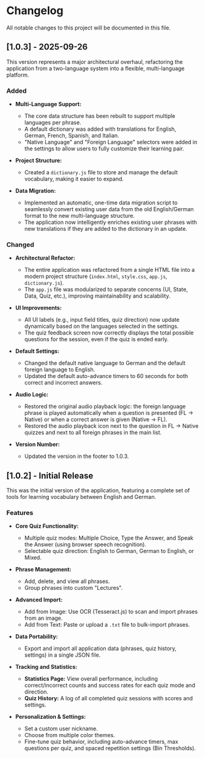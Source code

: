 # Changelog

All notable changes to this project will be documented in this file.

## [1.0.3] - 2025-09-26

This version represents a major architectural overhaul, refactoring the application from a two-language system into a flexible, multi-language platform.

### Added

*   **Multi-Language Support:**

    *   The core data structure has been rebuilt to support multiple languages per phrase.
    *   A default dictionary was added with translations for English, German, French, Spanish, and Italian.
    *   "Native Language" and "Foreign Language" selectors were added in the settings to allow users to fully customize their learning pair.

*   **Project Structure:**

    *   Created a `dictionary.js` file to store and manage the default vocabulary, making it easier to expand.

*   **Data Migration:**

    *   Implemented an automatic, one-time data migration script to seamlessly convert existing user data from the old English/German format to the new multi-language structure.
    *   The application now intelligently enriches existing user phrases with new translations if they are added to the dictionary in an update.

### Changed

*   **Architectural Refactor:**

    *   The entire application was refactored from a single HTML file into a modern project structure (`index.html`, `style.css`, `app.js`, `dictionary.js`).
    *   The `app.js` file was modularized to separate concerns (UI, State, Data, Quiz, etc.), improving maintainability and scalability.

*   **UI Improvements:**

    *   All UI labels (e.g., input field titles, quiz direction) now update dynamically based on the languages selected in the settings.
    *   The quiz feedback screen now correctly displays the total possible questions for the session, even if the quiz is ended early.

*   **Default Settings:**

    *   Changed the default native language to German and the default foreign language to English.
    *   Updated the default auto-advance timers to 60 seconds for both correct and incorrect answers.

*   **Audio Logic:**

    *   Restored the original audio playback logic: the foreign language phrase is played automatically when a question is presented (FL -> Native) or when a correct answer is given (Native -> FL).
    *   Restored the audio playback icon next to the question in FL -> Native quizzes and next to all foreign phrases in the main list.

*   **Version Number:** 

    *   Updated the version in the footer to 1.0.3.


## [1.0.2] - Initial Release

This was the initial version of the application, featuring a complete set of tools for learning vocabulary between English and German.

### Features

*   **Core Quiz Functionality:**

    *   Multiple quiz modes: Multiple Choice, Type the Answer, and Speak the Answer (using browser speech recognition).
    *   Selectable quiz direction: English to German, German to English, or Mixed.

*   **Phrase Management:**

    *   Add, delete, and view all phrases.
    *   Group phrases into custom "Lectures".

*   **Advanced Import:**

    *   Add from Image: Use OCR (Tesseract.js) to scan and import phrases from an image.
    *   Add from Text: Paste or upload a `.txt` file to bulk-import phrases.

*   **Data Portability:**

    *   Export and import all application data (phrases, quiz history, settings) in a single JSON file.

*   **Tracking and Statistics:**

    *   **Statistics Page:** View overall performance, including correct/incorrect counts and success rates for each quiz mode and direction.
    *   **Quiz History:** A log of all completed quiz sessions with scores and settings.

*   **Personalization & Settings:**

    *   Set a custom user nickname.
    *   Choose from multiple color themes.
    *   Fine-tune quiz behavior, including auto-advance timers, max questions per quiz, and spaced repetition settings (Bin Thresholds).
    